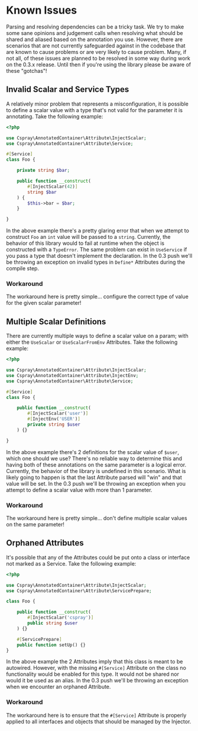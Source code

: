 # Known Issues

Parsing and resolving dependencies can be a tricky task. We try to make some sane opinions and 
judgement calls when resolving what should be shared and aliased based on the annotation you use.
However, there are scenarios that are not currently safeguarded against in the codebase that are 
known to cause problems or are very likely to cause problem. Many, if not all, of these issues are 
planned to be resolved in some way during work on the 0.3.x release. Until then if you're using the 
library please be aware of these "gotchas"!

## Invalid Scalar and Service Types

A relatively minor problem that represents a misconfiguration, it is possible to define a scalar value with 
a type that's not valid for the parameter it is annotating. Take the following example:

```php
<?php

use Cspray\AnnotatedContainer\Attribute\InjectScalar;
use Cspray\AnnotatedContainer\Attribute\Service;

#[Service]
class Foo {

    private string $bar;

    public function __construct(
        #[InjectScalar(42)]
        string $bar
    ) {
        $this->bar = $bar;
    }

}
```

In the above example there's a pretty glaring error that when we attempt to construct `Foo` an `int` value will be 
passed to a `string`. Currently, the behavior of this library would to fail at runtime when the object is constructed
with a `TypeError`. The same problem can exist in `UseService` if you pass a type that doesn't implement the 
declaration. In the 0.3 push we'll be throwing an exception on invalid types in `Define*` Attributes during the 
compile step.

### Workaround

The workaround here is pretty simple... configure the correct type of value for the given scalar parameter!

## Multiple Scalar Definitions

There are currently multiple ways to define a scalar value on a param; with either the `UseScalar` or 
`UseScalarFromEnv` Attributes. Take the following example:

```php
<?php

use Cspray\AnnotatedContainer\Attribute\InjectScalar;
use Cspray\AnnotatedContainer\Attribute\InjectEnv;
use Cspray\AnnotatedContainer\Attribute\Service;

#[Service]
class Foo {

    public function __construct(
        #[InjectScalar('user')]
        #[InjectEnv('USER')]
        private string $user
    ) {}

}
```

In the above example there's 2 definitions for the scalar value of `$user`, which one should we use? 
There's no reliable way to determine this and having both of these annotations on the same parameter 
is a logical error. Currently, the behavior of the library is undefined in this scenario. What is 
likely going to happen is that the last Attribute parsed will "win" and that value will be set. In the
0.3 push we'll be throwing an exception when you attempt to define a scalar value with more than 1 
parameter.

### Workaround

The workaround here is pretty simple... don't define multiple scalar values on the same parameter!

## Orphaned Attributes

It's possible that any of the Attributes could be put onto a class or interface not marked as a Service. 
Take the following example:

```php
<?php

use Cspray\AnnotatedContainer\Attribute\InjectScalar;
use Cspray\AnnotatedContainer\Attribute\ServicePrepare;

class Foo {

    public function __construct(
        #[InjectScalar('cspray')]
        public string $user
    ) {}

    #[ServicePrepare]
    public function setUp() {}
}
```

In the above example the 2 Attributes imply that this class is meant to be autowired. However, with the 
missing `#[Service]` Attribute on the class no functionality would be enabled for this type. It would not
be shared nor would it be used as an alias. In the 0.3 push we'll be throwing an exception when we encounter 
an orphaned Attribute.

### Workaround

The workaround here is to ensure that the `#[Service]` Attribute is properly applied to all interfaces and 
objects that should be managed by the Injector.